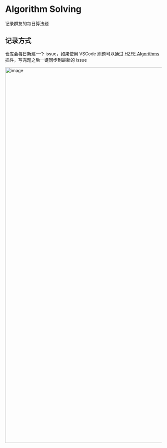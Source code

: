 # Algorithm Solving

记录群友的每日算法题

## 记录方式

仓库会每日新建一个 issue，如果使用 VSCode 刷题可以通过 [HZFE Algorithms](https://marketplace.visualstudio.com/items?itemName=gongpei.hzfe-algorithms) 插件，写完题之后一键同步到最新的 issue

<img width="1209" alt="image" src="https://user-images.githubusercontent.com/3984824/181920562-fd23d87c-d39d-490c-9cf4-ee4eab64ec4b.png">
